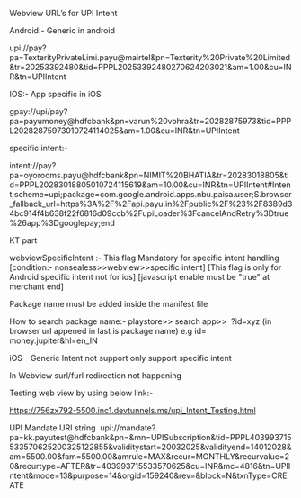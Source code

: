 Webview URL’s for UPI Intent


Android:- Generic in android

upi://pay?pa=TexterityPrivateLimi.payu@mairtel&pn=Texterity%20Private%20Limited&tr=20253392480&tid=PPPL20253392480270624203021&am=1.00&cu=INR&tn=UPIIntent 


IOS:- App specific in iOS

gpay://upi/pay?pa=payumoney@hdfcbank&pn=varun%20vohra&tr=20282875973&tid=PPPL20282875973010724114025&am=1.00&cu=INR&tn=UPIIntent



specific intent:-

intent://pay?pa=oyorooms.payu@hdfcbank&pn=NIMIT%20BHATIA&tr=20283018805&tid=PPPL20283018805010724115619&am=10.00&cu=INR&tn=UPIIntent#Intent;scheme=upi;package=com.google.android.apps.nbu.paisa.user;S.browser_fallback_url=https%3A%2F%2Fapi.payu.in%2Fpublic%2F%23%2F8389d34bc914f4b638f22f6816d09ccb%2FupiLoader%3FcancelAndRetry%3Dtrue%26app%3Dgooglepay;end
 


KT part

webviewSpecificIntent :- This flag Mandatory for specific intent handling [condition:- nonsealess>>webview>>specific intent] [This flag is only for Android specific intent not for ios] [javascript enable must be "true" at merchant end] 

Package name must be added inside the manifest file

How to search package name:-
playstore>> search app>>  ?id=xyz (in browser url appened in last is package name) e.g id= money.jupiter&hl=en_IN

iOS - Generic Intent not support only support specific intent

In Webview surl/furl redirection not happening


Testing web view by using below link:-


https://756zx792-5500.inc1.devtunnels.ms/upi_Intent_Testing.html


UPI Mandate URI string  upi://mandate?pa=kk.payutest@hdfcbank&pn=&mn=UPISubscription&tid=PPPL403993715533570625200325122855&validitystart=20032025&validityend=14012028&am=5500.00&fam=5500.00&amrule=MAX&recur=MONTHLY&recurvalue=20&recurtype=AFTER&tr=403993715533570625&cu=INR&mc=4816&tn=UPIIntent&mode=13&purpose=14&orgid=159240&rev=&block=N&txnType=CREATE
